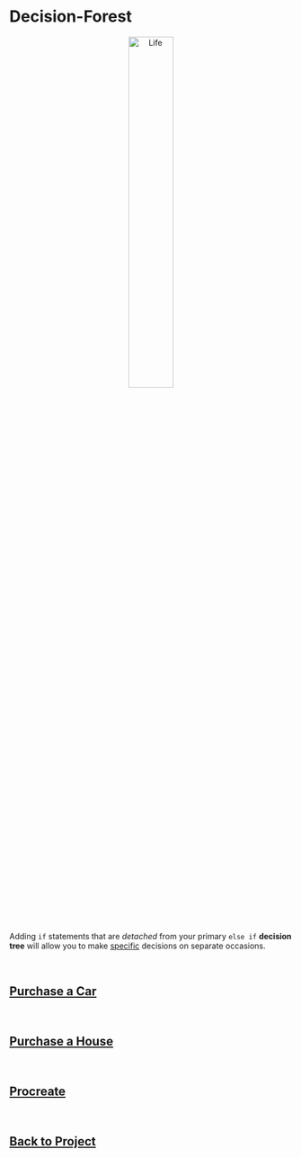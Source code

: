 # Decision-Forest

<div style="text-align:center">
        <img    src="https://i.pinimg.com/474x/85/01/58/850158c2b5a91ddc7eb84a9d32a1c916--girl-face-painting-face-paintings.jpg"
                title="Life" 
                width="40%" 
                height="40%" />
</div>

<br>

Adding `if` statements that are *detached* from your primary `else if` **decision tree** will allow you to make <u>specific</u> decisions on separate occasions.

<br>

## [Purchase a Car](/../../tree/main/Projects/Program-Your-Life/Vehicle.md)

<br>

## [Purchase a House](/../../tree/main/Projects/Program-Your-Life/House.md)

<br>

## [Procreate](/../../tree/main/Projects/Program-Your-Life/Procreate.md)

<br>

## [Back to Project](/../../tree/main/Projects/Program-Your-Life/Program-Your-Life.md)